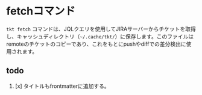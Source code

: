 # fetchコマンド

`tkt fetch` コマンドは、JQLクエリを使用してJIRAサーバーからチケットを取得し、キャッシュディレクトリ（`~/.cache/tkt/`）に保存します。このファイルはremoteのチケットのコピーであり、これをもとにpushやdiffでの差分検出に使用されます。

## todo

1. [x] タイトルもfrontmatterに追加する。

